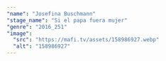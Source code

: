 ```yaml
---
"name": "Josefina Buschmann"
"stage_name": "Si el papa fuera mujer"
"genre": "2016_251"
"image":
  "src": "https://mafi.tv/assets/158986927.webp"
  "alt": "158986927"
---
```

